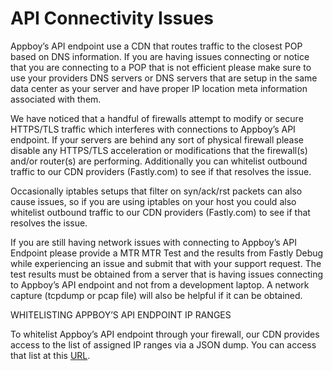 # API Connectivity Issues

Appboy’s API endpoint use a CDN that routes traffic to the closest POP based on DNS information. If you are having issues connecting or notice that you are connecting to a POP that is not efficient please make sure to use your providers DNS servers or DNS servers that are setup in the same data center as your server and have proper IP location meta information associated with them.

We have noticed that a handful of firewalls attempt to modify or secure HTTPS/TLS traffic which interferes with connections to Appboy’s API endpoint. If your servers are behind any sort of physical firewall please disable any HTTPS/TLS acceleration or modifications that the firewall(s) and/or router(s) are performing. Additionally you can whitelist outbound traffic to our CDN providers (Fastly.com) to see if that resolves the issue.

Occasionally iptables setups that filter on syn/ack/rst packets can also cause issues, so if you are using iptables on your host you could also whitelist outbound traffic to our CDN providers (Fastly.com) to see if that resolves the issue.

If you are still having network issues with connecting to Appboy’s API Endpoint please provide a MTR MTR Test and the results from Fastly Debug while experiencing an issue and submit that with your support request.
The test results must be obtained from a server that is having issues connecting to Appboy’s API endpoint and not from a development laptop. A network capture (tcpdump or pcap file) will also be helpful if it can be obtained.

WHITELISTING APPBOY’S API ENDPOINT IP RANGES

To whitelist Appboy’s API endpoint through your firewall, our CDN provides access to the list of assigned IP ranges via a JSON dump. You can access that list at this [URL](https://api.fastly.com/public-ip-list).
